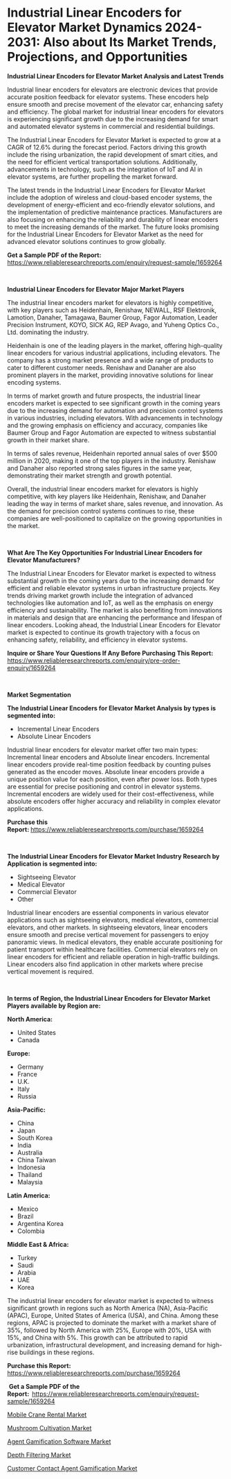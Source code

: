<p><h1>Industrial Linear Encoders for Elevator Market Dynamics 2024-2031: Also about Its Market Trends, Projections, and Opportunities</h1></p><p><strong>Industrial Linear Encoders for Elevator Market Analysis and Latest Trends</strong></p>
<p><p>Industrial linear encoders for elevators are electronic devices that provide accurate position feedback for elevator systems. These encoders help ensure smooth and precise movement of the elevator car, enhancing safety and efficiency. The global market for industrial linear encoders for elevators is experiencing significant growth due to the increasing demand for smart and automated elevator systems in commercial and residential buildings.</p><p>The Industrial Linear Encoders for Elevator Market is expected to grow at a CAGR of 12.6% during the forecast period. Factors driving this growth include the rising urbanization, the rapid development of smart cities, and the need for efficient vertical transportation solutions. Additionally, advancements in technology, such as the integration of IoT and AI in elevator systems, are further propelling the market forward.</p><p>The latest trends in the Industrial Linear Encoders for Elevator Market include the adoption of wireless and cloud-based encoder systems, the development of energy-efficient and eco-friendly elevator solutions, and the implementation of predictive maintenance practices. Manufacturers are also focusing on enhancing the reliability and durability of linear encoders to meet the increasing demands of the market. The future looks promising for the Industrial Linear Encoders for Elevator Market as the need for advanced elevator solutions continues to grow globally.</p></p>
<p><strong>Get a Sample PDF of the Report:&nbsp;</strong> <a href="https://www.reliableresearchreports.com/enquiry/request-sample/1659264">https://www.reliableresearchreports.com/enquiry/request-sample/1659264</a></p>
<p>&nbsp;</p>
<p><strong>Industrial Linear Encoders for Elevator Major Market Players</strong></p>
<p><p>The industrial linear encoders market for elevators is highly competitive, with key players such as Heidenhain, Renishaw, NEWALL, RSF Elektronik, Lamotion, Danaher, Tamagawa, Baumer Group, Fagor Automation, Leader Precision Instrument, KOYO, SICK AG, REP Avago, and Yuheng Optics Co., Ltd. dominating the industry. </p><p>Heidenhain is one of the leading players in the market, offering high-quality linear encoders for various industrial applications, including elevators. The company has a strong market presence and a wide range of products to cater to different customer needs. Renishaw and Danaher are also prominent players in the market, providing innovative solutions for linear encoding systems.</p><p>In terms of market growth and future prospects, the industrial linear encoders market is expected to see significant growth in the coming years due to the increasing demand for automation and precision control systems in various industries, including elevators. With advancements in technology and the growing emphasis on efficiency and accuracy, companies like Baumer Group and Fagor Automation are expected to witness substantial growth in their market share.</p><p>In terms of sales revenue, Heidenhain reported annual sales of over $500 million in 2020, making it one of the top players in the industry. Renishaw and Danaher also reported strong sales figures in the same year, demonstrating their market strength and growth potential.</p><p>Overall, the industrial linear encoders market for elevators is highly competitive, with key players like Heidenhain, Renishaw, and Danaher leading the way in terms of market share, sales revenue, and innovation. As the demand for precision control systems continues to rise, these companies are well-positioned to capitalize on the growing opportunities in the market.</p></p>
<p>&nbsp;</p>
<p><strong>What Are The Key Opportunities For Industrial Linear Encoders for Elevator Manufacturers?</strong></p>
<p><p>The Industrial Linear Encoders for Elevator market is expected to witness substantial growth in the coming years due to the increasing demand for efficient and reliable elevator systems in urban infrastructure projects. Key trends driving market growth include the integration of advanced technologies like automation and IoT, as well as the emphasis on energy efficiency and sustainability. The market is also benefiting from innovations in materials and design that are enhancing the performance and lifespan of linear encoders. Looking ahead, the Industrial Linear Encoders for Elevator market is expected to continue its growth trajectory with a focus on enhancing safety, reliability, and efficiency in elevator systems.</p></p>
<p><strong>Inquire or Share Your Questions If Any Before Purchasing This Report:</strong> <a href="https://www.reliableresearchreports.com/enquiry/pre-order-enquiry/1659264">https://www.reliableresearchreports.com/enquiry/pre-order-enquiry/1659264</a></p>
<p>&nbsp;</p>
<p><strong>Market Segmentation</strong></p>
<p><strong>The Industrial Linear Encoders for Elevator Market Analysis by types is segmented into:</strong></p>
<p><ul><li>Incremental Linear Encoders</li><li>Absolute Linear Encoders</li></ul></p>
<p><p>Industrial linear encoders for elevator market offer two main types: Incremental linear encoders and Absolute linear encoders. Incremental linear encoders provide real-time position feedback by counting pulses generated as the encoder moves. Absolute linear encoders provide a unique position value for each position, even after power loss. Both types are essential for precise positioning and control in elevator systems. Incremental encoders are widely used for their cost-effectiveness, while absolute encoders offer higher accuracy and reliability in complex elevator applications.</p></p>
<p><strong>Purchase this Report:&nbsp;</strong><a href="https://www.reliableresearchreports.com/purchase/1659264">https://www.reliableresearchreports.com/purchase/1659264</a></p>
<p>&nbsp;</p>
<p><strong>The Industrial Linear Encoders for Elevator Market Industry Research by Application is segmented into:</strong></p>
<p><ul><li>Sightseeing Elevator</li><li>Medical Elevator</li><li>Commercial Elevator</li><li>Other</li></ul></p>
<p><p>Industrial linear encoders are essential components in various elevator applications such as sightseeing elevators, medical elevators, commercial elevators, and other markets. In sightseeing elevators, linear encoders ensure smooth and precise vertical movement for passengers to enjoy panoramic views. In medical elevators, they enable accurate positioning for patient transport within healthcare facilities. Commercial elevators rely on linear encoders for efficient and reliable operation in high-traffic buildings. Linear encoders also find application in other markets where precise vertical movement is required.</p></p>
<p>&nbsp;</p>
<p><strong>In terms of Region, the Industrial Linear Encoders for Elevator Market Players available by Region are:</strong></p>
<p>
    <p> <strong> North America: </strong>
        <ul>
            <li>United States</li>
            <li>Canada</li>
        </ul>
        </p> 
    <p> <strong> Europe: </strong>
        <ul>
            <li>Germany</li>
            <li>France</li>
            <li>U.K.</li>
            <li>Italy</li>
            <li>Russia</li>
        </ul>
        </p> 
    <p> <strong> Asia-Pacific: </strong>
        <ul>
            <li>China</li>
            <li>Japan</li>
            <li>South Korea</li>
            <li>India</li>
            <li>Australia</li>
            <li>China Taiwan</li>
            <li>Indonesia</li>
            <li>Thailand</li>
            <li>Malaysia</li>
        </ul>
        </p> 
    <p> <strong> Latin America: </strong>
        <ul>
            <li>Mexico</li>
            <li>Brazil</li>
            <li>Argentina Korea</li>
            <li>Colombia</li>
        </ul>
        </p> 
    <p> <strong> Middle East & Africa: </strong>
        <ul>
            <li>Turkey</li>
            <li>Saudi</li>
            <li>Arabia</li>
            <li>UAE</li>
            <li>Korea</li>
        </ul>
    </p>
    </p>
<p><p>The industrial linear encoders for elevator market is expected to witness significant growth in regions such as North America (NA), Asia-Pacific (APAC), Europe, United States of America (USA), and China. Among these regions, APAC is projected to dominate the market with a market share of 35%, followed by North America with 25%, Europe with 20%, USA with 15%, and China with 5%. This growth can be attributed to rapid urbanization, infrastructural development, and increasing demand for high-rise buildings in these regions.</p></p>
<p><strong>Purchase this Report: </strong><a href="https://www.reliableresearchreports.com/purchase/1659264">https://www.reliableresearchreports.com/purchase/1659264</a></p>
<p>&nbsp;<strong>Get a Sample PDF of the Report:&nbsp;&nbsp;</strong><a href="https://www.reliableresearchreports.com/enquiry/request-sample/1659264">https://www.reliableresearchreports.com/enquiry/request-sample/1659264</a></p>
<p><strong></strong></p>
<p><p><a href="https://medium.com/@shirleygreene26/mobile-crane-rental-market-size-market-outlook-and-market-forecast-2024-to-2031-444054d53348">Mobile Crane Rental Market</a></p><p><a href="https://medium.com/p/f49a18c2e9b7/edit">Mushroom Cultivation Market</a></p><p><a href="https://github.com/Whitneyboyettebo9kiw7yr13/Market-Research-Report-List-1/blob/main/agent-gamification-software-market.md">Agent Gamification Software Market</a></p><p><a href="https://medium.com/@samanthamason1930/depth-filtering-market-share-evolution-and-market-growth-trends-2024-2031-41570928d758">Depth Filtering Market</a></p><p><a href="https://github.com/WillieWoodard/Market-Research-Report-List-3/blob/main/customer-contact-agent-gamification-market.md">Customer Contact Agent Gamification Market</a></p></p>